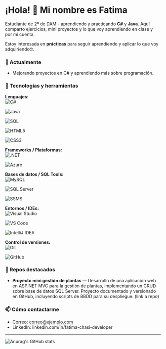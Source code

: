 # ¡Hola! 👋 Mi nombre es Fatima

Estudiante de 2º de DAM - aprendiendo y practicando **C#** y **Java**.
Aquí comparto ejercicios, mini proyectos y lo que voy aprendiendo en clase y por mi cuenta.

Estoy interesada en **prácticas** para seguir aprendiendo y aplicar lo que voy adquiriendo🤓.

### 🔭 Actualmente
- Mejorando proyectos en C# y aprendiendo más sobre programación.

### 🧰 Tecnologías y herramientas

**Lenguajes:**  
![C#](https://img.shields.io/badge/C%23-239120?style=flat&logo=c-sharp&logoColor=white)  

![Java](https://img.shields.io/badge/Java-007396?style=flat&logo=java&logoColor=white) 

![SQL](https://img.shields.io/badge/SQL-003B57?style=flat&logo=sqlserver&logoColor=white) 

![HTML5](https://img.shields.io/badge/HTML5-E34F26?style=flat&logo=html5&logoColor=white) 

![CSS3](https://img.shields.io/badge/CSS3-1572B6?style=flat&logo=css3&logoColor=white)


**Frameworks / Plataformas:**  
![.NET](https://img.shields.io/badge/.NET-512BD4?style=flat&logo=dotnet&logoColor=white) 

![Azure](https://img.shields.io/badge/Azure-0078D4?style=flat&logo=microsoftazure&logoColor=white)


**Bases de datos / SQL Tools:**  
![MySQL](https://img.shields.io/badge/MySQL-4479A1?style=flat&logo=mysql&logoColor=white) 

![SQL Server](https://img.shields.io/badge/SQL%20Server-CC2927?style=flat&logo=microsoftsqlserver&logoColor=white) 

![SSMS](https://img.shields.io/badge/SSMS-0078D7?style=flat&logo=sqlserver&logoColor=white)


**Entornos / IDEs:**  
![Visual Studio](https://img.shields.io/badge/Visual%20Studio-5C2D91?style=flat&logo=visualstudio&logoColor=white) 

![VS Code](https://img.shields.io/badge/VS%20Code-007ACC?style=flat&logo=visualstudiocode&logoColor=white) 

![IntelliJ IDEA](https://img.shields.io/badge/IntelliJ%20IDEA-000000?style=flat&logo=intellijidea&logoColor=white)


**Control de versiones:**  
![Git](https://img.shields.io/badge/Git-F05032?style=flat&logo=git&logoColor=white) 

![GitHub](https://img.shields.io/badge/GitHub-181717?style=flat&logo=github&logoColor=white)

### 📂 Repos destacados
- **Proyecto mini gestión de plantas** — Desarrollo de una aplicación web en ASP.NET MVC para la gestión de plantas, implementando un CRUD sobre base de datos SQL Server. Proyecto documentado y versionado en GitHub, incluyendo scripts de BBDD para su despliegue. (link a repo)


### 📫 Cómo contactarme
- Correo: correo@ejemplo.com
- LinkedIn: linkedin.com/in/fatima-chasi-developer

---

![Anurag's GitHub stats](https://github-readme-stats.vercel.app/api?username=TU_USUARIO&show_icons=true&theme=radical)
